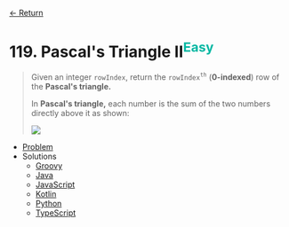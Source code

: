 [&larr; Return](https://hanggrian.github.io/grind-leetcode/)

# 119. Pascal's Triangle II<sup style="color: rgb(0, 184, 163);">Easy</sup>

> Given an integer `rowIndex`, return the `rowIndex`<sup>`th`</sup>
  (**0-indexed**) row of the **Pascal's triangle.**
>
> In **Pascal's triangle,** each number is the sum of the two numbers directly
  above it as shown:
>
> ![](https://upload.wikimedia.org/wikipedia/commons/0/0d/PascalTriangleAnimated2.gif)

- [Problem](https://leetcode.com/problems/pascals-triangle-ii/)
- Solutions
  - [Groovy](https://github.com/hanggrian/grind-leetcode/blob/main/groovy/src/main/groovy/problems101_200/PascalsTriangle2.groovy)
  - [Java](https://github.com/hanggrian/grind-leetcode/blob/main/java/src/main/java/problems101_200/PascalsTriangle2.java)
  - [JavaScript](https://github.com/hanggrian/grind-leetcode/blob/main/javascript/src/problems101_200/pascals-triangle2.js)
  - [Kotlin](https://github.com/hanggrian/grind-leetcode/blob/main/kotlin/src/main/kotlin/problems101_200/PascalsTriangle2.kt)
  - [Python](https://github.com/hanggrian/grind-leetcode/blob/main/python/src/problems101_200/pascals_triangle2.py)
  - [TypeScript](https://github.com/hanggrian/grind-leetcode/blob/main/typescript/src/problems101_200/pascals-triangle2.ts)
